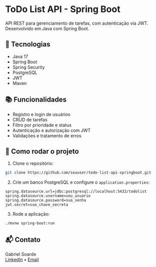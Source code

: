 # ToDo List API - Spring Boot

API REST para gerenciamento de tarefas, com autenticação via JWT. Desenvolvido em Java com Spring Boot.

## 🚀 Tecnologias

- Java 17
- Spring Boot
- Spring Security
- PostgreSQL
- JWT
- Maven

## 📚 Funcionalidades

- Registro e login de usuários
- CRUD de tarefas
- Filtro por prioridade e status
- Autenticação e autorização com JWT
- Validações e tratamento de erros

## 🔧 Como rodar o projeto

1. Clone o repositório:
```bash
git clone https://github.com/seuuser/todo-list-api-springboot.git
```

2. Crie um banco PostgreSQL e configure o `application.properties`:

```properties
spring.datasource.url=jdbc:postgresql://localhost:5432/todolist
spring.datasource.username=seu_usuario
spring.datasource.password=sua_senha
jwt.secret=sua_chave_secreta
```

3. Rode a aplicação:

```bash
./mvnw spring-boot:run
```

## 📬 Contato

Gabriel Soarde  
[LinkedIn](https://www.linkedin.com/in/gabriel-soarde-722172185/) • [Email](soarde96@gmail.com)
